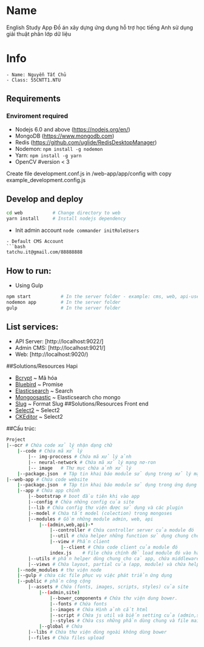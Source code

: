 # Name
English Study App
Đồ án xây dựng ứng dụng hỗ trợ học tiếng Anh sử dụng giải thuật phân lớp dữ liệu
# Info
	- Name: Nguyễn Tất Chủ
	- Class: 55CNTT1.NTU
## Requirements
### Enviroment required
- Nodejs 6.0 and above 	(https://nodejs.org/en/)
- MongoDB		(https://www.mongodb.com)
- Redis			(https://github.com/uglide/RedisDesktopManager)
- Nodemon: `npm install -g nodemon`
- Yarn: `npm install -g yarn`
- OpenCV 		#version < 3

Create file development.conf.js in /web-app/app/config with copy example_development.config.js

## Develop and deploy

```bash
cd web           # Change directory to web
yarn install     # Install nodejs dependency

```
- Init admin account
`node commander initRoleUsers`

```
- Default CMS Account
```bash
tatchu.it@gmail.com/88888888

```

## How to run:
- Using Gulp

```bash
npm start          	# In the server folder - example: cms, web, api-user
nodemon app         # In the server folder
gulp				# In the server folder
```
## List services:
- API Server: [http://localhost:9022/]
- Admin CMS: [http://localhost:9021/]
- Web:  [http://localhost:9020/)

##Solutions/Resources Hapi
- [Bcrypt](https://github.com/kelektiv/node.bcrypt.js) ~ Mã hóa
- [Bluebird](http://bluebirdjs.com/docs/getting-started.html) ~ Promise
- [Elasticsearch](https://www.elastic.co/) ~ Search
- [Mongoosastic](https://github.com/mongoosastic/mongoosastic) ~ Elasticsearch cho mongo
- [Slug](https://github.com/dodo/node-slug) ~ Format Slug
##Solutions/Resources Front end
- [Select2](https://github.com/angular-ui/ui-select2) ~ Select2
- [CKEditor](https://github.com/angular-ui/ui-select2) ~ Select2

##Cấu trúc:
```bash
Project
|--ocr # Chứa code xử lý nhận dạng chữ
    |--code # Chứa mã xử lý
        |-- img-proccess # Chứa mã xử lý ảnh
        |-- neural-network # Chứa mã xử lý mạng nơ-ron
        |-- image	# Thư mục chứa ảnh xử lý
    |--package.json  # Tập tin khai báo module sử dụng trong xử lý mạng nơn-ron
|--web-app # Chứa code website 
    |--package.json  # Tập tin khai báo module sử dụng trong ứng dụng web
    |--app # Chứa app chính
        |--bootstrap # boot đầu tiên khi vào app
 		|--config # Chứa những config của site
 		|--lib # Chứa config thư viện được sử dụng và các plugin
 		|--model # Chứa tất model (colection) trong mongoses
 		|--modules # Gồm những module admin, web, api 
 			|--(admin,web,api)-*
 				|--controller # Chứa controller server của module đó
 				|--util # chứa helper những function sử dụng chung cho module đó phía server 
 				|--view # Phần client
 					|--client # Chứa code client của module đó 
                index.js    # File chứa chính để load module đó vào hapi 
 		|--utils # phần helper dùng chung cho cả app, chứa middleware, event, socket của app
 		|--views # Chứa layout, partial của (app, module) và chứa helper của hadlebar template 
 	|--node_modules # thư viện node
    |--gulp # chứa các file phục vụ việc phát triển ứng dụng
 	|--public # phần công cộng
 		|--assets # Chứa (fonts, images, scripts, styles) của site
 		    |--(admin,site)
                |--bower_components # Chứa thư viện dung bower.
                |--fonts # Chứa fonts
                |--images # Chứa Hình ảnh cắt html
                |--script # Chứa js util và biến setting của (admin,site) (những phần dùng chung)
                |--styles # Chứa css những phần dùng chung và file main.scss để import css
            |--global # Chứa 
        |--libs # Chứa thư viện dùng ngoài không dùng bower
        |--files # Chứa files upload
```
